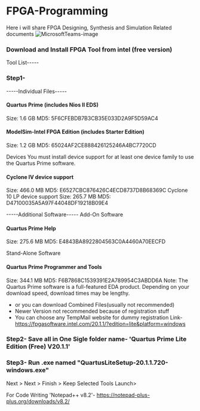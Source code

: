 # FPGA-Programming
Here i will share FPGA Designing, Synthesis and Simulation Related documents
![MicrosoftTeams-image](https://user-images.githubusercontent.com/87929992/150519753-dd653470-acbf-4174-a9cc-4f73823d4bdf.png)

### Download and Install FPGA Tool from intel (free version)
Tool List-----
### Step1-
-----Individual Files-----
#### Quartus Prime (includes Nios II EDS)
Size: 1.6 GB MD5: 5F6CFEBDB7B3CB35E033D2A9F5D59AC4

#### ModelSim-Intel FPGA Edition (includes Starter Edition)
Size: 1.2 GB MD5: 65024AF2CE888426125246A4BC7720CD

Devices You must install device support for at least one device family to use the Quartus Prime software.
#### Cyclone IV device support
Size: 466.0 MB MD5: E6527CBC876426C4ECD8737D8B68369C
Cyclone 10 LP device support
Size: 265.7 MB MD5: D47100035A5A97F44048DF19218B09E4

-----Additional Software-----
Add-On Software
#### Quartus Prime Help
Size: 275.6 MB MD5: E4843BA8922804563C0A4460A70EECFD

Stand-Alone Software
#### Quartus Prime Programmer and Tools
Size: 344.1 MB MD5: F6B7868C1539391E2A789954C3ABDD6A
Note: The Quartus Prime software is a full-featured EDA product. Depending on your download speed, download times may be lengthy.

* or you can download Combined Files(usually not recommended)
* Newer Version not recommended because of registration stuff 
* You can choose any TempMail website for dummy registration
Link- https://fpgasoftware.intel.com/20.1.1/?edition=lite&platform=windows

### Step2- Save all in One Sigle folder name- 'Quartus Prime Lite Edition (Free) V20.1.1'
### Step3- Run .exe named "QuartusLiteSetup-20.1.1.720-windows.exe"
  Next > Next > Finish > Keep Selected Tools Launch> 
  
For Code Writing 'Notepad++ v8.2'- https://notepad-plus-plus.org/downloads/v8.2/
